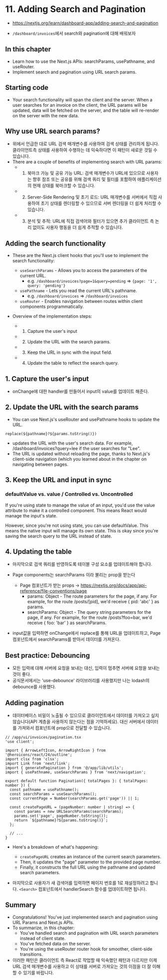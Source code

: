 # 11. Adding Search and Pagination

- https://nextjs.org/learn/dashboard-app/adding-search-and-pagination

- `/dashboard/invoices`에서 search와 pagination에 대해 배워보자

## In this chapter

- Learn how to use the Next.js APIs: searchParams, usePathname, and useRouter.
- Implement search and pagination using URL search params.

## Starting code

- Your search functionality will span the client and the server. When a user searches for an invoice on the client, the URL params will be updated, data will be fetched on the server, and the table will re-render on the server with the new data.

## Why use URL search params?

- 위에서 언급한 대로 URL 검색 매개변수를 사용하여 검색 상태를 관리하게 됩니다. 클라이언트측 상태를 사용하여 수행하는 데 익숙하다면 이 패턴이 새로운 것일 수 있습니다.
- There are a couple of benefits of implementing search with URL params:
  - 1. 북마크 가능 및 공유 가능 URL: 검색 매개변수가 URL에 있으므로 사용자는 향후 참조 또는 공유를 위해 검색 쿼리 및 필터를 포함하여 애플리케이션의 현재 상태를 북마크할 수 있습니다.
  - 2. Server-Side Rendering 및 초기 로드: URL 매개변수를 서버에서 직접 사용하여 초기 상태를 렌더링할 수 있으므로 서버 렌더링을 더 쉽게 처리할 수 있습니다.
  - 3. 분석 및 추적: URL에 직접 검색어와 필터가 있으면 추가 클라이언트 측 논리 없이도 사용자 행동을 더 쉽게 추적할 수 있습니다.

## Adding the search functionality

- These are the Next.js client hooks that you'll use to implement the search functionality:

  - `useSearchParams` - Allows you to access the parameters of the current URL.
    - e.g. `/dashboard/invoices?page=1&query=pending` => `{page: '1', query: 'pending'}`
  - `usePathname` - Lets you read the current URL's pathname.
    - e.g. `/dashboard/invoices` => `/dashboard/invoices`
  - `useRouter` - Enables navigation between routes within client components programmatically.

- Overview of the implementation steps:
  - 1. Capture the user's input
  - 2. Update the URL with the search params.
  - 3. Keep the URL in sync with the input field.
  - 4. Update the table to reflect the search query.

## 1. Capture the user's input

- onChange에 대한 handler를 만들어서 input의 value를 업데이트 해준다.

## 2. Update the URL with the search params

- You can use Next.js's useRouter and usePathname hooks to update the URL.

```tsx
replace(${pathname}?${params.toString()})
```

- updates the URL with the user's search data. For example, /dashboard/invoices?query=lee if the user searches for "Lee".
- The URL is updated without reloading the page, thanks to Next.js's client-side navigation (which you learned about in the chapter on navigating between pages.

## 3. Keep the URL and input in sync

### defaultValue vs. value / Controlled vs. Uncontrolled

If you're using state to manage the value of an input, you'd use the value attribute to make it a controlled component. This means React would manage the input's state.

However, since you're not using state, you can use defaultValue. This means the native input will manage its own state. This is okay since you're saving the search query to the URL instead of state.

## 4. Updating the table

- 마지막으로 검색 쿼리를 반영하도록 테이블 구성 요소를 업데이트해야 합니다.

- Page components는 searchParams 이라 불리는 prop을 받는다

  - Page 컴포넌트가 받는 props -> https://nextjs.org/docs/app/api-reference/file-conventions/page
    - params: Object - The route parameters for the page, if any. For example, for the route /posts/[pid], we'd receive { pid: 'abc' } as params.
    - searchParams: Object - The query string parameters for the page, if any. For example, for the route /posts?foo=bar, we'd receive { foo: 'bar' } as searchParams.

- input값을 입력하면 onChange에서 replace를 통해 URL을 업데이트하고, Page 컴포넌트에서 searchParams를 받아서 데이터를 가져온다.

## Best practice: Debouncing

- 모든 입력에 대해 서버에 요청을 보내는 대신, 입력이 멈추면 서버에 요청을 보내는 것이 좋다.
- 공식문서에서는 'use-debounce' 라이브러리를 사용했지만 나는 lodash의 debounce를 사용했다.

## Adding pagination

- 데이터베이스 비밀이 노출될 수 있으므로 클라이언트에서 데이터를 가져오고 싶지 않습니다(API 계층을 사용하지 않는다는 점을 기억하세요). 대신 서버에서 데이터를 가져와서 컴포넌트에 prop으로 전달할 수 있습니다.

```tsx
// /app/ui/invoices/pagination.tsx
'use client';

import { ArrowLeftIcon, ArrowRightIcon } from '@heroicons/react/24/outline';
import clsx from 'clsx';
import Link from 'next/link';
import { generatePagination } from '@/app/lib/utils';
import { usePathname, useSearchParams } from 'next/navigation';

export default function Pagination({ totalPages }: { totalPages: number }) {
  const pathname = usePathname();
  const searchParams = useSearchParams();
  const currentPage = Number(searchParams.get('page')) || 1;

  const createPageURL = (pageNumber: number | string) => {
    const params = new URLSearchParams(searchParams);
    params.set('page', pageNumber.toString());
    return `${pathname}?${params.toString()}`;
  };

  // ...
}
```

- Here's a breakdown of what's happening:

  - `createPageURL` creates an instance of the current search parameters.
  - Then, it updates the "page" parameter to the provided page number.
  - Finally, it constructs the full URL using the pathname and updated search parameters.

- 마지막으로 사용자가 새 검색어를 입력하면 페이지 번호를 1로 재설정하려고 합니다. `<Search>` 컴포넌트에서 handlerSearch 함수를 업데이트하면 됩니다.

## Summary

- Congratulations! You've just implemented search and pagination using URL Params and Next.js APIs.
- To summarize, in this chapter:
  - You've handled search and pagination with URL search parameters instead of client state.
  - You've fetched data on the server.
  - You're using the useRouter router hook for smoother, client-side transitions.
- 이러한 패턴은 클라이언트 측 React로 작업할 때 익숙했던 패턴과 다르지만 이제 URL 검색 매개변수를 사용하고 이 상태를 서버로 가져오는 것의 이점을 더 잘 이해할 수 있기를 바랍니다.
